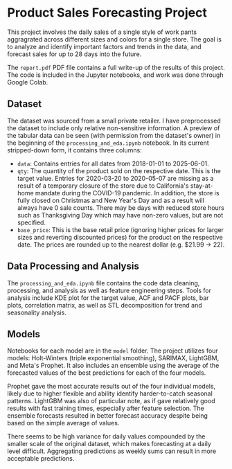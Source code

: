 # Product Sales Forecasting Project

This project involves the daily sales of a single style of work pants aggragrated across different sizes and colors for a single store. The goal is to analyze and identify important factors and trends in the data, and forecast sales for up to 28 days into the future.

The `report.pdf` PDF file contains a full write-up of the results of this project. The code is included in the Jupyter notebooks, and work was done through Google Colab. 

## Dataset

The dataset was sourced from a small private retailer. I have preprocessed the dataset to include only relative non-sensitive information. A preview of the tabular data can be seen (with permission from the dataset's owner) in the beginning of the `processing_and_eda.ipynb` notebook. In its current stripped-down form, it contains three columns:
- `data`: Contains entries for all dates from 2018-01-01 to 2025-06-01.
- `qty`: The quantity of the product sold on the respective date. This is the target value. Entries for 2020-03-20 to 2020-05-07 are missing as a result of a temporary closure of the store due to California's stay-at-home mandate during the COVID-19 pandemic. In addition, the store is fully closed on Christmas and New Year's Day and as a result will always have 0 sale counts. There may be days with reduced store hours such as Thanksgiving Day which may have non-zero values, but are not specified.
- `base_price`: This is the base retail price (ignoring higher prices for larger sizes and reverting discounted prices) for the product on the respective date. The prices are rounded up to the nearest dollar (e.g. $21.99 -> 22).

## Data Processing and Analysis

The `processing_and_eda.ipynb` file contains the code data cleaning, processing, and analysis as well as feature engineering steps. Tools for analysis include KDE plot for the target value, ACF and PACF plots, bar plots, correlation matrix, as well as STL decomposition for trend and seasonality analysis.

## Models

Notebooks for each model are in the `model` folder. The project utilizes four models: Holt-Winters (triple exponential smoothing), SARIMAX, LightGBM, and Meta's Prophet. It also includes an ensemble using the average of the forecasted values of the best predictions for each of the four models.

Prophet gave the most accurate results out of the four individual models, likely due to higher flexible and ability identify harder-to-catch seasonal patterns. LightGBM was also of particular note, as if gave relatively good results with fast training times, especially after feature selection. The ensemble forecasts resulted in better forecast accuracy despite being based on the simple average of values.

There seems to be high variance for daily values compounded by the smaller scale of the original dataset, which makes forecasting at a daily level difficult. Aggregating predictions as weekly sums can result in more acceptable predictions.

